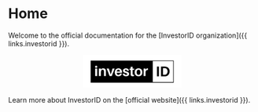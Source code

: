 # Home

Welcome to the official documentation for the [InvestorID organization]({{ links.investorid }}).

<p align="center">
  <a href="{{ links.investorid }}" target="_blank">
  <img src="./images/InvestorID_logo.png" width="200" title="InvestorID_Logo">
  </a>
</p>

Learn more about InvestorID on the [official website]({{ links.investorid }}).

